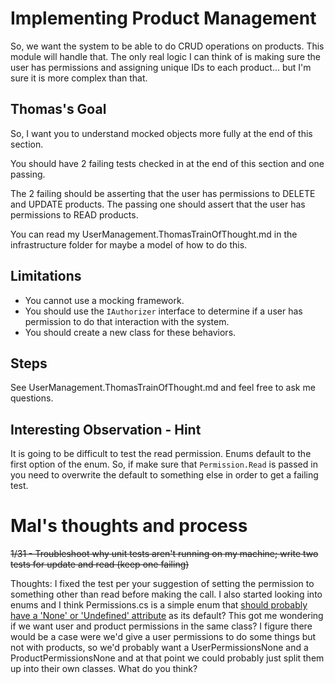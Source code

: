 Implementing Product Management
===

So, we want the system to be able to do CRUD operations on products. This module will handle that. The only real logic I can think of is making sure the user has permissions and assigning unique IDs to each product... but I'm sure it is more complex than that. 

Thomas's Goal
---
So, I want you to understand mocked objects more fully at the end of this section. 

You should have 2 failing tests checked in at the end of this section and one passing.

The 2 failing should be asserting that the user has permissions to DELETE and UPDATE products. The passing one should assert that the user has permissions to READ products.

You can read my UserManagement.ThomasTrainOfThought.md in the infrastructure folder for maybe a model of how to do this. 

Limitations
--- 
- You cannot use a mocking framework. 
- You should use the ``IAuthorizer`` interface to determine if a user has permission to do that interaction with the system. 
- You should create a new class for these behaviors. 

Steps
---
See UserManagement.ThomasTrainOfThought.md and feel free to ask me questions. 

Interesting Observation - Hint
---
It is going to be difficult to test the read permission. Enums default to the first option of the enum. So, if make sure that `Permission.Read` is passed in you need to overwrite the default to something else in order to get a failing test. 

Mal's thoughts and process
===
~~1/31 - Troubleshoot why unit tests aren't running on my machine; write two tests for update and read (keep one failing)~~

Thoughts: I fixed the test per your suggestion of setting the permission to something other than read before making the call. I also started looking into enums and I think Permissions.cs is a simple enum that [should probably have a 'None' or 'Undefined' attribute](https://docs.microsoft.com/en-us/dotnet/standard/design-guidelines/enum) as its default? This got me wondering if we want user and product permissions in the same class? I figure there would be a case were we'd give a user permissions to do some things but not with products, so we'd probably want a UserPermissionsNone and a ProductPermissionsNone and at that point we could probably just split them up into their own classes. What do you think?
